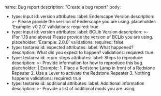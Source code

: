name: Bug report
description: "Create a bug report"
body:
  - type: input
    id: version
    attributes:
      label: Enderscape Version
      description: >-
        Please provide the version of Enderscape you are using.
      placeholder: 'Example: v0.2.0'
    validations:
      required: true
  - type: input
    id: version
    attributes:
      label: BCLib Version
      description: >-
        (For 1.18 and above) Please provide the version of BCLib you are using.
      placeholder: 'Example: 2.0.0'
    validations:
      required: false
  - type: textarea
    id: expected
    attributes:
      label: What happened?
      description: What did you expect to happen?
    validations:
      required: true
  - type: textarea
    id: repro-steps
    attributes:
      label: Steps to reproduce
      description: >-
        Provide information for how to reproduce this bug.
      placeholder: |
        Example:
        1. Place a Redstone Lamp in front of a Redstone Repeater
        2. Use a Lever to activate the Redstone Repeater
        3. Nothing happens
    validations:
      required: true
  - type: textarea
    id: additional
    attributes:
      label: Additional information
      description: >-
        Provide a list of additional mods you are using
